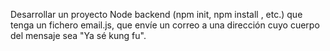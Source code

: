 Desarrollar un proyecto Node backend (npm init, npm install <paquetitos>, etc.) que tenga un fichero email.js, que envíe un correo a una dirección cuyo cuerpo del mensaje sea "Ya sé kung fu".

